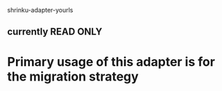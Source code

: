 shrinku-adapter-yourls


## currently READ ONLY
# Primary usage of this adapter is for the migration strategy
